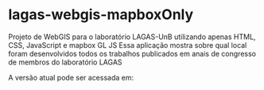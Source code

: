 # lagas-webgis-mapboxOnly
Projeto de WebGIS para o laboratório LAGAS-UnB utilizando apenas HTML, CSS, JavaScript e mapbox GL JS
Essa aplicação mostra sobre qual local foram desenvolvidos todos os trabalhos publicados em anais de congresso de membros do laboratório LAGAS

A versão atual pode ser acessada em: 
